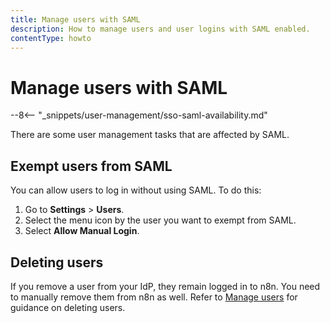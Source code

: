 ```yaml
---
title: Manage users with SAML
description: How to manage users and user logins with SAML enabled.
contentType: howto
---
```


# Manage users with SAML

--8<-- "_snippets/user-management/sso-saml-availability.md"

There are some user management tasks that are affected by SAML.

## Exempt users from SAML

You can allow users to log in without using SAML. To do this:

1. Go to **Settings** > **Users**.
2. Select the menu icon by the user you want to exempt from SAML.
3. Select **Allow Manual Login**.

## Deleting users

If you remove a user from your IdP, they remain logged in to n8n. You need to manually remove them from n8n as well. Refer to [Manage users](/user-management/manage-users.md) for guidance on deleting users.
